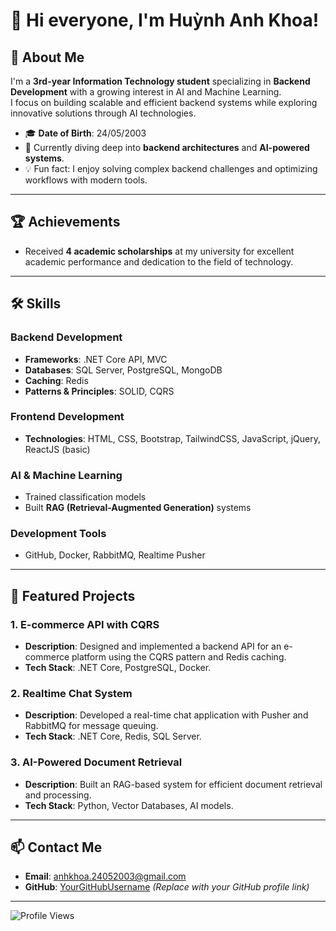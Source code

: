 # 👋 Hi everyone, I'm Huỳnh Anh Khoa!

## 🚀 About Me
I'm a **3rd-year Information Technology student** specializing in **Backend Development** with a growing interest in AI and Machine Learning.  
I focus on building scalable and efficient backend systems while exploring innovative solutions through AI technologies.

- 🎓 **Date of Birth**: 24/05/2003  
- 🌱 Currently diving deep into **backend architectures** and **AI-powered systems**.  
- 💡 Fun fact: I enjoy solving complex backend challenges and optimizing workflows with modern tools.  

---

## 🏆 Achievements
- Received **4 academic scholarships** at my university for excellent academic performance and dedication to the field of technology.

---

## 🛠 Skills
### **Backend Development**
- **Frameworks**: .NET Core API, MVC
- **Databases**: SQL Server, PostgreSQL, MongoDB
- **Caching**: Redis
- **Patterns & Principles**: SOLID, CQRS

### **Frontend Development**
- **Technologies**: HTML, CSS, Bootstrap, TailwindCSS, JavaScript, jQuery, ReactJS (basic)

### **AI & Machine Learning**
- Trained classification models
- Built **RAG (Retrieval-Augmented Generation)** systems

### **Development Tools**
- GitHub, Docker, RabbitMQ, Realtime Pusher

---

## 📂 Featured Projects
### 1. **E-commerce API with CQRS**
   - **Description**: Designed and implemented a backend API for an e-commerce platform using the CQRS pattern and Redis caching.
   - **Tech Stack**: .NET Core, PostgreSQL, Docker.

### 2. **Realtime Chat System**
   - **Description**: Developed a real-time chat application with Pusher and RabbitMQ for message queuing.
   - **Tech Stack**: .NET Core, Redis, SQL Server.

### 3. **AI-Powered Document Retrieval**
   - **Description**: Built an RAG-based system for efficient document retrieval and processing.
   - **Tech Stack**: Python, Vector Databases, AI models.

---

## 📫 Contact Me
- **Email**: [anhkhoa.24052003@gmail.com](mailto:anhkhoa.24052003@gmail.com)
- **GitHub**: [YourGitHubUsername](https://github.com/YourGitHubUsername) *(Replace with your GitHub profile link)*

---

![Profile Views](https://komarev.com/ghpvc/?username=YourGitHubUsername&style=flat-square&color=blue)

